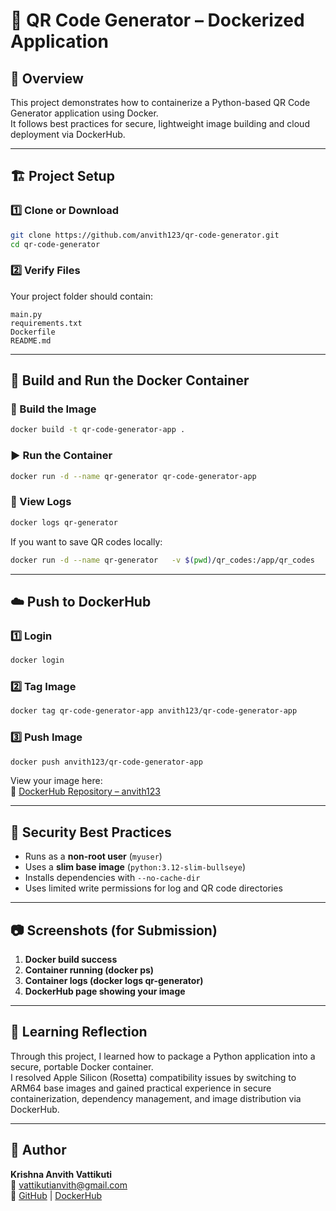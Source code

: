 # 🧠 QR Code Generator – Dockerized Application

## 📘 Overview
This project demonstrates how to containerize a Python-based QR Code Generator application using Docker.  
It follows best practices for secure, lightweight image building and cloud deployment via DockerHub.

---

## 🏗️ Project Setup

### 1️⃣ Clone or Download
```bash
git clone https://github.com/anvith123/qr-code-generator.git
cd qr-code-generator
```

### 2️⃣ Verify Files
Your project folder should contain:
```
main.py
requirements.txt
Dockerfile
README.md
```

---

## 🐳 Build and Run the Docker Container

### 🧱 Build the Image
```bash
docker build -t qr-code-generator-app .
```

### ▶️ Run the Container
```bash
docker run -d --name qr-generator qr-code-generator-app
```

### 🧾 View Logs
```bash
docker logs qr-generator
```

If you want to save QR codes locally:
```bash
docker run -d --name qr-generator   -v $(pwd)/qr_codes:/app/qr_codes   qr-code-generator-app --url https://www.njit.edu
```

---

## ☁️ Push to DockerHub

### 1️⃣ Login
```bash
docker login
```

### 2️⃣ Tag Image
```bash
docker tag qr-code-generator-app anvith123/qr-code-generator-app
```

### 3️⃣ Push Image
```bash
docker push anvith123/qr-code-generator-app
```

View your image here:  
🔗 [DockerHub Repository – anvith123](https://hub.docker.com/repositories/anvith123)

---

## 🧩 Security Best Practices
- Runs as a **non-root user** (`myuser`)
- Uses a **slim base image** (`python:3.12-slim-bullseye`)
- Installs dependencies with `--no-cache-dir`
- Uses limited write permissions for log and QR code directories

---

## 📷 Screenshots (for Submission)
1. **Docker build success**  
2. **Container running (docker ps)**  
3. **Container logs (docker logs qr-generator)**  
4. **DockerHub page showing your image**

---

## 🧠 Learning Reflection
Through this project, I learned how to package a Python application into a secure, portable Docker container.  
I resolved Apple Silicon (Rosetta) compatibility issues by switching to ARM64 base images and gained practical experience in secure containerization, dependency management, and image distribution via DockerHub.

---

## 👤 Author
**Krishna Anvith Vattikuti**  
📧 vattikutianvith@gmail.com  
🔗 [GitHub](https://github.com/anvith123) | [DockerHub](https://hub.docker.com/u/anvith123)

